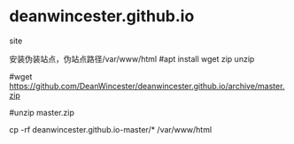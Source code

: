# deanwincester.github.io
site

安装伪装站点，伪站点路径/var/www/html
#apt install wget zip unzip

#wget https://github.com/DeanWincester/deanwincester.github.io/archive/master.zip

#unzip master.zip

cp -rf deanwincester.github.io-master/*  /var/www/html
